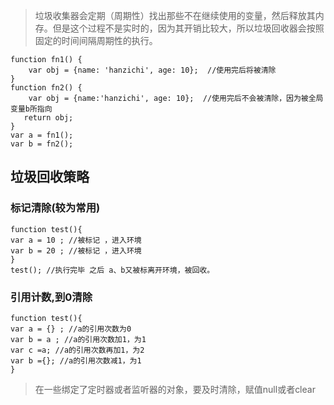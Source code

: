 >垃圾收集器会定期（周期性）找出那些不在继续使用的变量，然后释放其内存。但是这个过程不是实时的，因为其开销比较大，所以垃圾回收器会按照固定的时间间隔周期性的执行。

```
function fn1() {
    var obj = {name: 'hanzichi', age: 10};  //使用完后将被清除
}
function fn2() {  
    var obj = {name:'hanzichi', age: 10};  //使用完后不会被清除，因为被全局变量b所指向
   return obj;
}
var a = fn1();  
var b = fn2();
```
## 垃圾回收策略
### 标记清除(较为常用)
```
function test(){
var a = 10 ; //被标记 ，进入环境
var b = 20 ; //被标记 ，进入环境
}
test(); //执行完毕 之后 a、b又被标离开环境，被回收。
```
### 引用计数,到0清除
```
function test(){
var a = {} ; //a的引用次数为0
var b = a ; //a的引用次数加1，为1
var c =a; //a的引用次数再加1，为2
var b ={}; //a的引用次数减1，为1
}
```
>在一些绑定了定时器或者监听器的对象，要及时清除，赋值null或者clear